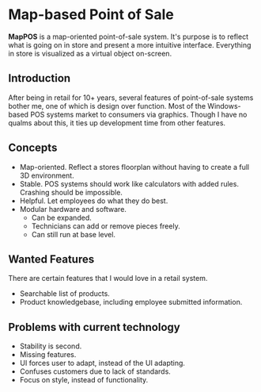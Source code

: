 ﻿# Map-based Point of Sale

**MapPOS** is a map-oriented point-of-sale system. It's purpose is to reflect what is going on in store and present a more intuitive interface. Everything in store is visualized as a virtual object
on-screen.

## Introduction 

After being in retail for 10+ years, several features of point-of-sale systems bother me, one of which is design over function. Most of the Windows-based POS systems market to consumers via graphics. Though I have no qualms about this, it ties up development time from other features.

## Concepts

* Map-oriented. Reflect a stores floorplan without having to create a full 3D environment.
* Stable. POS systems should work like calculators with added rules. Crashing should be impossible.
* Helpful. Let employees do what they do best.
* Modular hardware and software.
  - Can be expanded.
  - Technicians can add or remove pieces freely.
  - Can still run at base level.

## Wanted Features

There are certain features that I would love in a retail system.

* Searchable list of products.
* Product knowledgebase, including employee submitted information.

## Problems with current technology

* Stability is second.
* Missing features. 
* UI forces user to adapt, instead of the UI adapting.
* Confuses customers due to lack of standards.
* Focus on style, instead of functionality.

